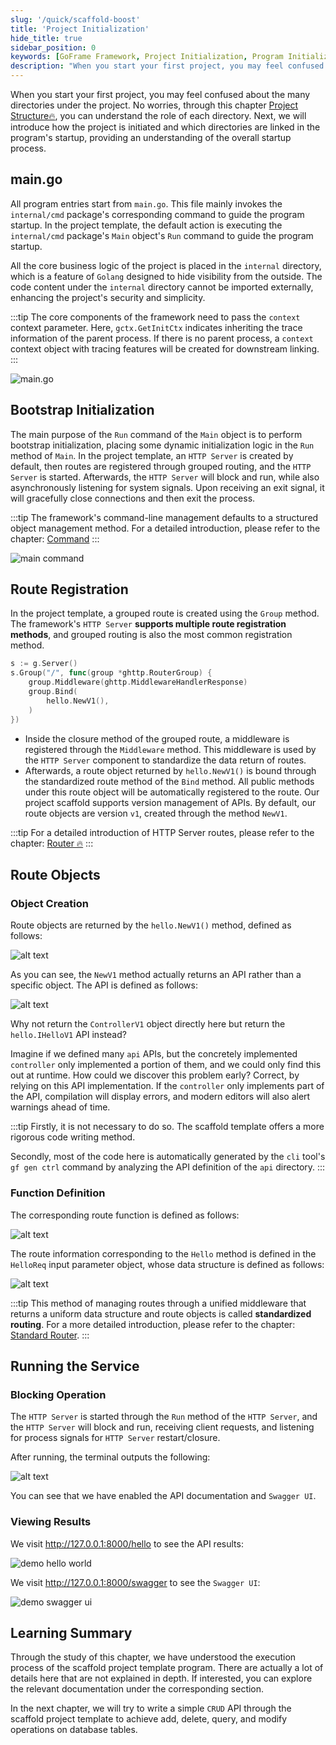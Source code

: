 ```yaml
---
slug: '/quick/scaffold-boost'
title: 'Project Initialization'
hide_title: true
sidebar_position: 0
keywords: [GoFrame Framework, Project Initialization, Program Initialization, main.go, Bootstrap Initialization, Route Registration, HTTP Server, Group Routes, Route Objects, Blocking Operation]
description: "When you start your first project, you may feel confused about the engineering directory, but through this chapter, you can understand the project startup process and the directories involved. The main program entry is main.go, which guides the program startup by invoking the internal/cmd package. The default created HTTP Server supports multiple route registrations, making project initiation simple and fast. For specific usage details, please refer to the relevant documentation of the GoFrame framework."
---
```


When you start your first project, you may feel confused about the many directories under the project. No worries, through this chapter [Project Structure🔥](../../docs/框架设计/工程开发设计/工程目录设计.md), you can understand the role of each directory. Next, we will introduce how the project is initiated and which directories are linked in the program's startup, providing an understanding of the overall startup process.

## main.go

All program entries start from `main.go`. This file mainly invokes the `internal/cmd` package's corresponding command to guide the program startup. In the project template, the default action is executing the `internal/cmd` package's `Main` object's `Run` command to guide the program startup.

All the core business logic of the project is placed in the `internal` directory, which is a feature of `Golang` designed to hide visibility from the outside. The code content under the `internal` directory cannot be imported externally, enhancing the project's security and simplicity.

:::tip
The core components of the framework need to pass the `context` context parameter. Here, `gctx.GetInitCtx` indicates inheriting the trace information of the parent process. If there is no parent process, a `context` context object with tracing features will be created for downstream linking.
:::

![main.go](QQ_1731652866651.png)

## Bootstrap Initialization

The main purpose of the `Run` command of the `Main` object is to perform bootstrap initialization, placing some dynamic initialization logic in the `Run` method of `Main`. In the project template, an `HTTP Server` is created by default, then routes are registered through grouped routing, and the `HTTP Server` is started. Afterwards, the `HTTP Server` will block and run, while also asynchronously listening for system signals. Upon receiving an exit signal, it will gracefully close connections and then exit the process.

:::tip
The framework's command-line management defaults to a structured object management method. For a detailed introduction, please refer to the chapter: [Command](../../docs/核心组件/命令管理/命令管理.md)
:::

![main command](QQ_1731653678736.png)

## Route Registration

In the project template, a grouped route is created using the `Group` method. The framework's `HTTP Server` **supports multiple route registration methods**, and grouped routing is also the most common registration method.

```go
s := g.Server()
s.Group("/", func(group *ghttp.RouterGroup) {
    group.Middleware(ghttp.MiddlewareHandlerResponse)
    group.Bind(
        hello.NewV1(),
    )
})
```

- Inside the closure method of the grouped route, a middleware is registered through the `Middleware` method. This middleware is used by the `HTTP Server` component to standardize the data return of routes.
- Afterwards, a route object returned by `hello.NewV1()` is bound through the standardized route method of the `Bind` method. All public methods under this route object will be automatically registered to the route. Our project scaffold supports version management of APIs. By default, our route objects are version `v1`, created through the method `NewV1`.

:::tip
For a detailed introduction of HTTP Server routes, please refer to the chapter: [Router 🔥](../../docs/WEB服务开发/路由管理/路由管理.md)
:::

## Route Objects


### Object Creation
Route objects are returned by the `hello.NewV1()` method, defined as follows:

![alt text](QQ_1731655173428.png)

As you can see, the `NewV1` method actually returns an API rather than a specific object. The API is defined as follows:

![alt text](QQ_1731655571221.png)

Why not return the `ControllerV1` object directly here but return the `hello.IHelloV1` API instead?

Imagine if we defined many `api` APIs, but the concretely implemented `controller` only implemented a portion of them, and we could only find this out at runtime. How could we discover this problem early? Correct, by relying on this API implementation. If the `controller` only implements part of the API, compilation will display errors, and modern editors will also alert warnings ahead of time.

:::tip
Firstly, it is not necessary to do so. The scaffold template offers a more rigorous code writing method.

Secondly, most of the code here is automatically generated by the `cli` tool's `gf gen ctrl` command by analyzing the API definition of the `api` directory.
:::

### Function Definition
The corresponding route function is defined as follows:

![alt text](QQ_1731655216354.png)

The route information corresponding to the `Hello` method is defined in the `HelloReq` input parameter object, whose data structure is defined as follows:

![alt text](QQ_1731655423345.png)

:::tip
This method of managing routes through a unified middleware that returns a uniform data structure and route objects is called **standardized routing**.
For a more detailed introduction, please refer to the chapter: [Standard Router](../../docs/WEB服务开发/路由管理/路由管理-路由注册/路由注册-规范路由/路由注册-规范路由.md).
:::

## Running the Service

### Blocking Operation

The `HTTP Server` is started through the `Run` method of the `HTTP Server`, and the `HTTP Server` will block and run, receiving client requests, and listening for process signals for `HTTP Server` restart/closure.

After running, the terminal outputs the following:

![alt text](QQ_1731657619286.png)

You can see that we have enabled the API documentation and `Swagger UI`.

### Viewing Results

We visit http://127.0.0.1:8000/hello to see the API results:

![demo hello world](QQ_1731657717720.png)

We visit http://127.0.0.1:8000/swagger to see the `Swagger UI`:

![demo swagger ui](QQ_1731657799765.png)



## Learning Summary

Through the study of this chapter, we have understood the execution process of the scaffold project template program.
There are actually a lot of details here that are not explained in depth. If interested, you can explore the relevant documentation under the corresponding section.

In the next chapter, we will try to write a simple `CRUD` API through the scaffold project template to achieve add, delete, query, and modify operations on database tables.